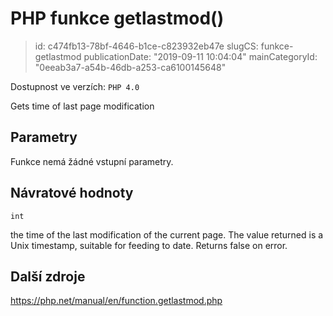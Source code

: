 PHP funkce getlastmod()
================================

> id: c474fb13-78bf-4646-b1ce-c823932eb47e
> slugCS: funkce-getlastmod
> publicationDate: "2019-09-11 10:04:04"
> mainCategoryId: "0eeab3a7-a54b-46db-a253-ca6100145648"

Dostupnost ve verzích: `PHP 4.0`

Gets time of last page modification


Parametry
--------------

Funkce nemá žádné vstupní parametry.

Návratové hodnoty
----------------

`int`

the time of the last modification of the current
page. The value returned is a Unix timestamp, suitable for
feeding to date. Returns false on error.

Další zdroje
------------

https://php.net/manual/en/function.getlastmod.php
